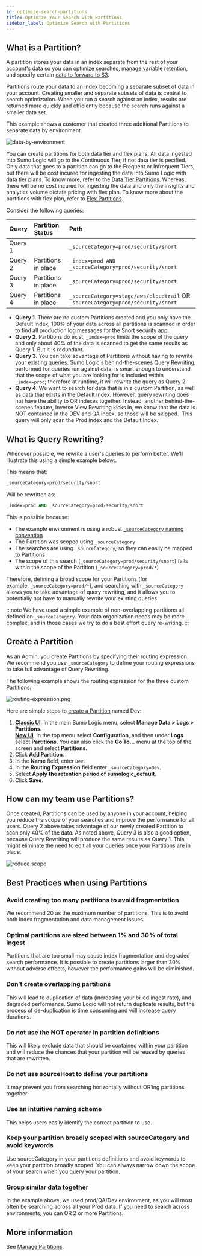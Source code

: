 ```yaml
---
id: optimize-search-partitions
title: Optimize Your Search with Partitions
sidebar_label: Optimize Search with Partitions
---
```


## What is a Partition?

A partition stores your data in an index separate from the rest of your account's data so you can optimize searches, [manage variable retention](/docs/manage/partitions/manage-indexes-variable-retention), and specify certain [data to forward to S3](/docs/manage/data-forwarding/amazon-s3-bucket).

Partitions route your data to an index becoming a separate subset of data in your account. Creating smaller and separate subsets of data is central to search optimization. When you run a search against an index, results are returned more quickly and efficiently because the search runs against a smaller data set.

This example shows a customer that created three additional Partitions to separate data by environment.

![data-by-environment](/img/search/optimize/data-by-environment.png)

You can create partitions for both data tier and flex plans. All data ingested into Sumo Logic will go to the Continuous Tier, if not data tier is pecified. Only data that goes to a partition can go to the Frequent or Infrequent Tiers, but there will be cost incured for ingesting the data into Sumo Logic with data tier plans. To know more, refer to the [Data Tier Partitions](/docs/manage/partitions/data-tiers/). Whereas, there will be no cost incured for ingesting the data and only the insights and analytics volume dictate pricing with flex plan. To know more about the partitions with flex plan, refer to [Flex Partitions](/docs/manage/partitions/flex/).

Consider the following queries:

| Query |  Partition Status | Path |
| :-- | :-- | :-- |
| Query 1   |   | `_sourceCategory=prod/security/snort`|
| Query 2   | Partitions in place  | `_index=prod AND _sourceCategory=prod/security/snort` |
| Query 3   | Partitions in place  | `_sourceCategory=prod/security/snort` |
| Query 4   | Partitions in place  | `_sourceCategory=stage/aws/cloudtrail` OR `_sourceCategory=prod/security/snort` |

* **Query 1**. There are no custom Partitions created and you only have the Default Index, 100% of your data across all partitions is scanned in order to find all production log messages for the Snort security app.
* **Query 2**. Partitions do exist, `_index=prod` limits the scope of the query and only about 40% of the data is scanned to get the same results as Query 1. But it is redundant.
* **Query 3**. You can take advantage of Partitions without having to rewrite your existing queries. Sumo Logic's behind-the-scenes Query Rewriting, performed for queries run against data, is smart enough to understand that the scope of what you are looking for is included within `_index=prod`; therefore at runtime, it will rewrite the query as Query 2.
* **Query 4**. We want to search for data that is in a custom Partition, as well as data that exists in the Default Index. However, query rewriting does not have the ability to OR indexes together. Instead, another behind-the-scenes feature, Inverse View Rewriting kicks in, we know that the data is NOT contained in the DEV and QA index, so those will be skipped.  This query will only scan the Prod index and the Default Index.

## What is Query Rewriting?

Whenever possible, we rewrite a user's queries to perform better. We'll illustrate this using a simple example below:.

This means that:

```sql
_sourceCategory=prod/security/snort
```

Will be rewritten as:

```sql
_index=prod AND _sourceCategory=prod/security/snort
```

This is possible because:

* The example environment is using a robust [`_sourceCategory` naming convention](/docs/send-data/best-practices)
* The Partition was scoped using `_sourceCategory`
* The searches are using `_sourceCategory`, so they can easily be mapped to Partitions
* The scope of this search (`_sourceCategory=prod/security/snort`) falls within the scope of the Partition (`_sourceCategory=prod/*`)

Therefore, defining a broad scope for your Partitions (for example, `_sourceCategory=prod/*`), and searching with `_sourceCategory` allows you to take advantage of query rewriting, and it allows you to potentially not have to manually rewrite your existing queries.

:::note
We have used a simple example of non-overlapping partitions all defined on `_sourceCategory`. Your data organization needs may be more complex, and in those cases we try to do a best effort query re-writing.
:::


## Create a Partition

As an Admin, you create Partitions by specifying their routing expression. We recommend you use `_sourceCategory` to define your routing expressions to take full advantage of Query Rewriting.

The following example shows the routing expression for the three custom Partitions:  

![routing-expression.png](/img/search/optimize/routing-expression.png)

Here are simple steps to [create a Partition](/docs/manage/partitions/data-tiers/create-edit-partition/) named Dev:
1. [**Classic UI**](/docs/get-started/sumo-logic-ui-classic). In the main Sumo Logic menu, select **Manage Data > Logs > Partitions**. <br/>[**New UI**](/docs/get-started/sumo-logic-ui). In the top menu select **Configuration**, and then under **Logs** select **Partitions**. You can also click the **Go To...** menu at the top of the screen and select **Partitions**. 
1. Click **Add Partition**.
1. In the **Name** field, enter `Dev`.
1. In the **Routing Expression** field enter `_sourceCategory=Dev`.
1. Select **Apply the retention period of sumologic_default**.
1. Click **Save**.

## How can my team use Partitions?

Once created, Partitions can be used by anyone in your account, helping you reduce the scope of your searches and improve the performance for all users. Query 2 above takes advantage of our newly created Partition to scan only 40% of the data. As noted above, Query 3 is also a good option, because Query Rewriting will produce the same results as Query 1. This might eliminate the need to edit all your queries once your Partitions are in place.

![reduce scope](/img/search/optimize/reduce-scope.png)


## Best Practices when using Partitions

### Avoid creating too many partitions to avoid fragmentation

We recommend 20 as the maximum number of partitions. This is to avoid both index fragmentation and data management issues.

### Optimal partitions are sized between 1% and 30% of total ingest

Partitions that are too small may cause index fragmentation and degraded search performance. It is possible to create partitions larger than 30% without adverse effects, however the performance gains will be diminished.

### Don’t create overlapping partitions

This will lead to duplication of data (increasing your billed ingest rate), and degraded performance. Sumo Logic will not return duplicate results, but the process of de-duplication is time consuming and will increase query durations.

### Do not use the NOT operator in partition definitions

This will likely exclude data that should be contained within your partition and will reduce the chances that your partition will be reused by queries that are rewritten.

### Do not use sourceHost to define your partitions

It may prevent you from searching horizontally without OR’ing partitions together.

### Use an intuitive naming scheme

This helps users easily identify the correct partition to use.

### Keep your partition broadly scoped with sourceCategory and avoid keywords

Use sourceCategory in your partitions definitions and avoid keywords to keep your partition broadly scoped. You can always narrow down the scope of your search when you query your partition.

### Group similar data together

In the example above, we used prod/QA/Dev environment, as you will most often be searching across all your Prod data. If you need to search across environments, you can OR 2 or more Partitions.

## More information

See [Manage Partitions](/docs/manage/partitions).
